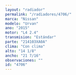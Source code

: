```yaml
---
layout: "radiador"
permalink: "/radiadores/4706/"
marca: "Nissan"
modelo: "Urvan"
ano: "2015"
motor: "L4 2.4"
transmision: "Estándar"
parte: "214103XA0A"
clima: "Con clima"
alto: "14 1/8"
ancho: "21 7/16"
observaciones: ""
id: "4706"
---
```


